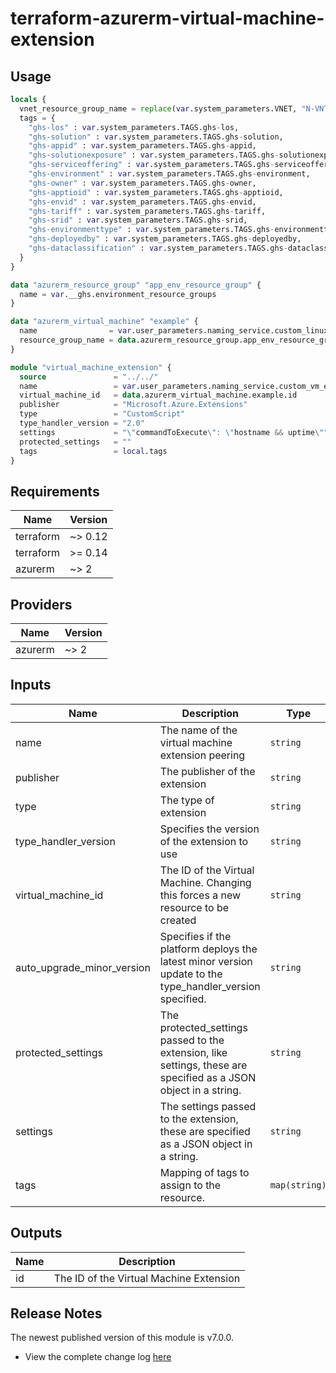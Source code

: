 # terraform-azurerm-virtual-machine-extension

## Usage
``` terraform
locals {
  vnet_resource_group_name = replace(var.system_parameters.VNET, "N-VNT", "N-RGP-BASE")
  tags = {
    "ghs-los" : var.system_parameters.TAGS.ghs-los,
    "ghs-solution" : var.system_parameters.TAGS.ghs-solution,
    "ghs-appid" : var.system_parameters.TAGS.ghs-appid,
    "ghs-solutionexposure" : var.system_parameters.TAGS.ghs-solutionexposure,
    "ghs-serviceoffering" : var.system_parameters.TAGS.ghs-serviceoffering,
    "ghs-environment" : var.system_parameters.TAGS.ghs-environment,
    "ghs-owner" : var.system_parameters.TAGS.ghs-owner,
    "ghs-apptioid" : var.system_parameters.TAGS.ghs-apptioid,
    "ghs-envid" : var.system_parameters.TAGS.ghs-envid,
    "ghs-tariff" : var.system_parameters.TAGS.ghs-tariff,
    "ghs-srid" : var.system_parameters.TAGS.ghs-srid,
    "ghs-environmenttype" : var.system_parameters.TAGS.ghs-environmenttype,
    "ghs-deployedby" : var.system_parameters.TAGS.ghs-deployedby,
    "ghs-dataclassification" : var.system_parameters.TAGS.ghs-dataclassification
  }
}

data "azurerm_resource_group" "app_env_resource_group" {
  name = var.__ghs.environment_resource_groups
}

data "azurerm_virtual_machine" "example" {
  name                = var.user_parameters.naming_service.custom_linux.k01
  resource_group_name = data.azurerm_resource_group.app_env_resource_group.name
}

module "virtual_machine_extension" {
  source               = "../../"
  name                 = var.user_parameters.naming_service.custom_vm_extension.k01
  virtual_machine_id   = data.azurerm_virtual_machine.example.id
  publisher            = "Microsoft.Azure.Extensions"
  type                 = "CustomScript"
  type_handler_version = "2.0"
  settings             = "\"commandToExecute\": \"hostname && uptime\""
  protected_settings   = ""
  tags                 = local.tags
}


```

## Requirements

| Name | Version |
|------|---------|
| terraform | ~> 0.12 |
| terraform | >= 0.14 |
| azurerm | ~> 2 |

## Providers

| Name | Version |
|------|---------|
| azurerm | ~> 2 |

## Inputs

| Name | Description | Type | Default | Required |
|------|-------------|------|---------|:--------:|
| name | The name of the virtual machine extension peering | `string` | n/a | yes |
| publisher | The publisher of the extension | `string` | n/a | yes |
| type | The type of extension | `string` | n/a | yes |
| type\_handler\_version | Specifies the version of the extension to use | `string` | n/a | yes |
| virtual\_machine\_id | The ID of the Virtual Machine. Changing this forces a new resource to be created | `string` | n/a | yes |
| auto\_upgrade\_minor\_version | Specifies if the platform deploys the latest minor version update to the type\_handler\_version specified. | `string` | `null` | no |
| protected\_settings | The protected\_settings passed to the extension, like settings, these are specified as a JSON object in a string. | `string` | `""` | no |
| settings | The settings passed to the extension, these are specified as a JSON object in a string. | `string` | `""` | no |
| tags | Mapping of tags to assign to the resource. | `map(string)` | `null` | no |

## Outputs

| Name | Description |
|------|-------------|
| id | The ID of the Virtual Machine Extension |

## Release Notes

The newest published version of this module is v7.0.0.

- View the complete change log [here](./changelog.md)
